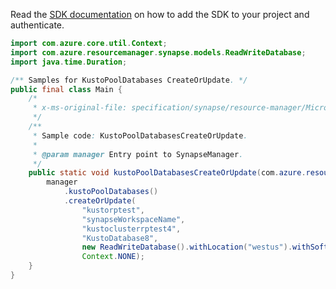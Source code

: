 Read the [SDK documentation](https://github.com/Azure/azure-sdk-for-java/blob/azure-resourcemanager-synapse_1.0.0-beta.3/sdk/synapse/azure-resourcemanager-synapse/README.md) on how to add the SDK to your project and authenticate.

```java
import com.azure.core.util.Context;
import com.azure.resourcemanager.synapse.models.ReadWriteDatabase;
import java.time.Duration;

/** Samples for KustoPoolDatabases CreateOrUpdate. */
public final class Main {
    /*
     * x-ms-original-file: specification/synapse/resource-manager/Microsoft.Synapse/preview/2021-06-01-preview/examples/KustoPoolDatabasesCreateOrUpdate.json
     */
    /**
     * Sample code: KustoPoolDatabasesCreateOrUpdate.
     *
     * @param manager Entry point to SynapseManager.
     */
    public static void kustoPoolDatabasesCreateOrUpdate(com.azure.resourcemanager.synapse.SynapseManager manager) {
        manager
            .kustoPoolDatabases()
            .createOrUpdate(
                "kustorptest",
                "synapseWorkspaceName",
                "kustoclusterrptest4",
                "KustoDatabase8",
                new ReadWriteDatabase().withLocation("westus").withSoftDeletePeriod(Duration.parse("P1D")),
                Context.NONE);
    }
}
```
